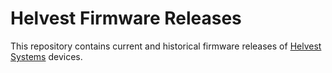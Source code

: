 # Helvest Firmware Releases

This repository contains current and historical firmware releases of [Helvest Systems](https://helvest.ch) devices.
